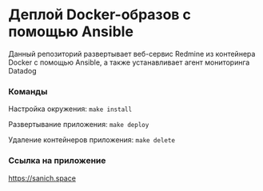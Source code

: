 # Деплой Docker-образов с помощью Ansible

Данный репозиторий развертывает веб-сервис Redmine из контейнера Docker с помощью Ansible, а также устанавливает агент мониторинга Datadog

### Команды

Настройка окружения: `make install`

Развертывание приложения: `make deploy`

Удаление контейнеров приложения: `make delete`


### Ссылка на приложение

https://sanich.space